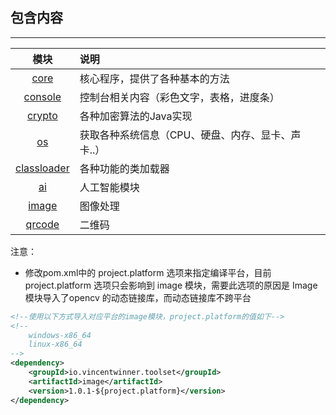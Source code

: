 ## 包含内容

---

|模块|说明|
|:---:|:---|
|[core](core/README.md)|核心程序，提供了各种基本的方法|
|[console](console/README.md)|控制台相关内容（彩色文字，表格，进度条）|
|[crypto](crypto/README.md)|各种加密算法的Java实现|
|[os](os/README.md)|获取各种系统信息（CPU、硬盘、内存、显卡、声卡..）|
|[classloader](class-loader/README.md)|各种功能的类加载器|
|[ai](ai/README.md)|人工智能模块|
|[image](image/README.md)|图像处理|
|[qrcode](qrcode/README.md)|二维码|

注意：
- 修改pom.xml中的 project.platform 选项来指定编译平台，目前 project.platform 选项只会影响到 image 模块，需要此选项的原因是 Image 模块导入了opencv 的动态链接库，而动态链接库不跨平台
```xml
<!--使用以下方式导入对应平台的image模块，project.platform的值如下-->
<!--
    windows-x86_64
    linux-x86_64
-->
<dependency>
    <groupId>io.vincentwinner.toolset</groupId>
    <artifactId>image</artifactId>
    <version>1.0.1-${project.platform}</version>
</dependency>
```